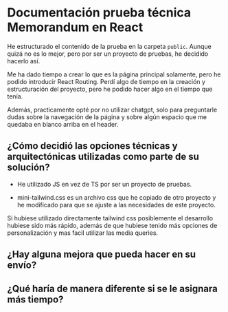 # Documentación prueba técnica Memorandum en React

He estructurado el contenido de la prueba en la carpeta `public`. Aunque quizá no es lo mejor, pero por ser un proyecto de pruebas, he decidido hacerlo así.

Me ha dado tiempo a crear lo que es la página principal solamente, pero he podido introducir React Routing. Perdí algo de tiempo en la creación y estructuración del proyecto, pero he podido hacer algo en el tiempo que tenía.

Además, practicamente opté por no utilizar chatgpt, solo para preguntarle dudas sobre la navegación de la página y sobre algún espacio que me quedaba en blanco arriba en el header.

## ¿Cómo decidió las opciones técnicas y arquitectónicas utilizadas como parte de su solución?

- He utilizado JS en vez de TS por ser un proyecto de pruebas.

- mini-tailwind.css es un archivo css que he copiado de otro proyecto y he modificado para que se ajuste a las necesidades de este proyecto.

Si hubiese utilizado directamente tailwind css posiblemente el desarrollo hubiese sido más rápido, además de que hubiese tenido más opciones de personalización y mas facil utilizar las media queries.

## ¿Hay alguna mejora que pueda hacer en su envío?

## ¿Qué haría de manera diferente si se le asignara más tiempo?
